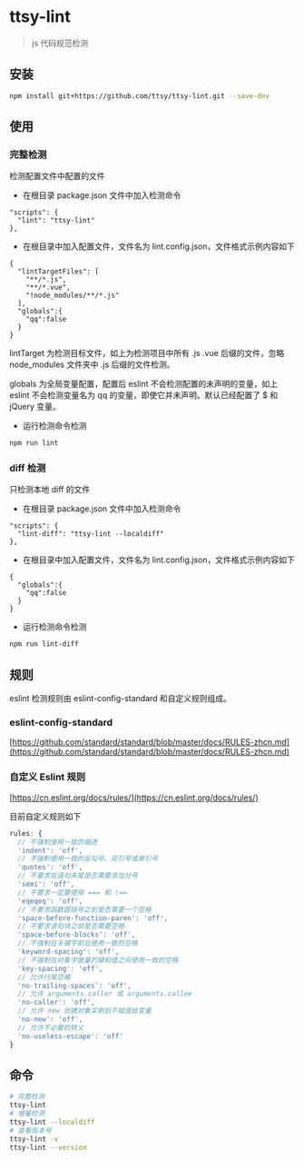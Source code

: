 # ttsy-lint

> js 代码规范检测

## 安装

``` bash
npm install git+https://github.com/ttsy/ttsy-lint.git --save-dev
```
## 使用

### 完整检测

检测配置文件中配置的文件

- 在根目录 package.json 文件中加入检测命令 

```
"scripts": {
  "lint": "ttsy-lint"
},
```

- 在根目录中加入配置文件，文件名为 lint.config.json，文件格式示例内容如下

```
{
  "lintTargetFiles": [
    "**/*.js",
    "**/*.vue",
    "!node_modules/**/*.js"
  ],
  "globals":{
    "qq":false
  }
}
```

lintTarget 为检测目标文件，如上为检测项目中所有 .js .vue 后缀的文件，忽略 node_modules 文件夹中 .js 后缀的文件检测。

globals 为全局变量配置，配置后 eslint 不会检测配置的未声明的变量，如上 eslint 不会检测变量名为 qq 的变量，即使它并未声明。默认已经配置了 $ 和 jQuery 变量。

- 运行检测命令检测

``` bash
npm run lint
```

### diff 检测

只检测本地 diff 的文件

- 在根目录 package.json 文件中加入检测命令 

```
"scripts": {
  "lint-diff": "ttsy-lint --localdiff"
},
```

- 在根目录中加入配置文件，文件名为 lint.config.json，文件格式示例内容如下

```
{
  "globals":{
    "qq":false
  }
}
```

- 运行检测命令检测

``` bash
npm run lint-diff
```

## 规则

eslint 检测规则由 eslint-config-standard 和自定义规则组成。

### eslint-config-standard
[https://github.com/standard/standard/blob/master/docs/RULES-zhcn.md](https://github.com/standard/standard/blob/master/docs/RULES-zhcn.md)

### 自定义 Eslint 规则

[https://cn.eslint.org/docs/rules/](https://cn.eslint.org/docs/rules/)

目前自定义规则如下

```js
rules: {
  // 不强制使用一致的缩进
  'indent': 'off',
  // 不强制使用一致的反勾号、双引号或单引号
  'quotes': 'off',
  // 不要求在语句末尾是否需要添加分号
  'semi': 'off',
  // 不要求一定要使用 === 和 !==
  'eqeqeq': 'off',
  // 不要求函数圆括号之前是否需要一个空格
  'space-before-function-paren': 'off',
  // 不要求语句块之前是否需要空格
  'space-before-blocks': 'off',
  // 不强制在关键字前后使用一致的空格
  'keyword-spacing': 'off',
  // 不强制在对象字面量的键和值之间使用一致的空格
  'key-spacing': 'off',
  // 允许行尾空格
  'no-trailing-spaces': 'off',
  // 允许 arguments.caller 或 arguments.callee
  'no-caller': 'off',
  // 允许 new 创建对象实例后不赋值给变量
  'no-new': 'off',
  // 允许不必要的转义
  'no-useless-escape': 'off'
}
```

## 命令

``` bash
# 完整检测
ttsy-lint
# 增量检测
ttsy-lint --localdiff
# 查看版本号
ttsy-lint -v
ttsy-lint --version
```